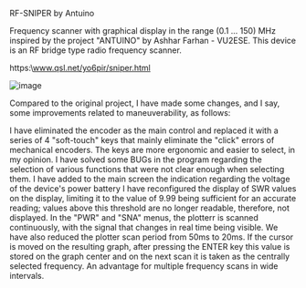 RF-SNIPER by Antuino

Frequency scanner with graphical display in the range (0.1 ... 150) MHz inspired by the project "ANTUINO" by Ashhar Farhan - VU2ESE. This device is an RF bridge type radio frequency scanner.

https:\\www.qsl.net/yo6pir/sniper.html

![image](https://github.com/user-attachments/assets/d7e8e65a-c6d5-4c29-920f-9ebf5cbcd675)

Compared to the original project, I have made some changes, and I say, some improvements related to maneuverability, as follows:

I have eliminated the encoder as the main control and replaced it with a series of 4 "soft-touch" keys that mainly eliminate the "click" errors of mechanical encoders. The keys are more ergonomic and easier to select, in my opinion.
I have solved some BUGs in the program regarding the selection of various functions that were not clear enough when selecting them.
I have added to the main screen the indication regarding the voltage of the device's power battery
I have reconfigured the display of SWR values ​​on the display, limiting it to the value of 9.99 being sufficient for an accurate reading; values ​​above this threshold are no longer readable, therefore, not displayed.
In the "PWR" and "SNA" menus, the plotterr is scanned continuously, with the signal that changes in real time being visible. We have also reduced the plotter scan period from 50ms to 20ms.
If the cursor is moved on the resulting graph, after pressing the ENTER key this value is stored on the graph center and on the next scan it is taken as the centrally selected frequency. An advantage for multiple frequency scans in wide intervals.
